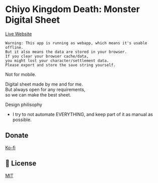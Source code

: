 # Chiyo Kingdom Death: Monster Digital Sheet

[Live Website](https://kdm.verycute.me/)

```
Warning: This app is running as webapp, which means it's usable offline.  
But it also means the data are stored in your browser.  
If you clear your browser cache/data, 
you might lost your character/settlement data. 
Please export and store the save string yourself.
```

Not for mobile.  

Digital sheet made by me and for me.  
But always open for any requirements,  
so we can make the best sheet.

Design philisophy
- I try to not automate EVERYTHING, and keep part of it as manual as possible.

## Donate
[Ko-fi](https://ko-fi.com/T6T2W19IM)

## 📑 License
[MIT](http://opensource.org/licenses/MIT)
